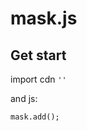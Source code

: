 # mask.js

## Get start

import cdn 
<code>'<script type="text/javascript" src="<js file>"></script>'</code>

and js:

<code>mask.add(<css selector>);</code>
